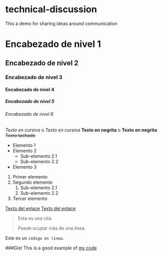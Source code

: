 # technical-discussion
This a demo for sharing ideas around communication
# Encabezado de nivel 1
## Encabezado de nivel 2
### Encabezado de nivel 3
#### Encabezado de nivel 4
##### Encabezado de nivel 5
###### Encabezado de nivel 6

*Texto en cursiva* o _Texto en cursiva_
**Texto en negrita** o __Texto en negrita__
~~Texto tachado~~

- Elemento 1
- Elemento 2
  - Sub-elemento 2.1
  - Sub-elemento 2.2
- Elemento 3

1. Primer elemento
2. Segundo elemento
   1. Sub-elemento 2.1
   2. Sub-elemento 2.2
3. Tercer elemento

[Texto del enlace](http://ejemplo.com)
[Texto del enlace](http://ejemplo.com "Título del enlace")

> Esta es una cita.
> 
> Puede ocupar más de una línea.

Este es un `código en línea`.

###Gist
This is a good example of [my code](https://gist.github.com/mflores831/78b9aff9fdad72dcc125e0f7337d8b4b)
